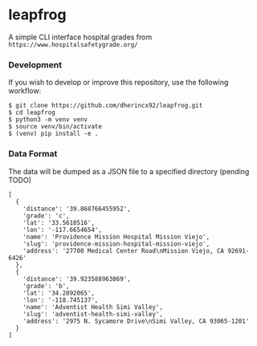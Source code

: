 # leapfrog
A simple CLI interface hospital grades from `https://www.hospitalsafetygrade.org/`

### Development

If you wish to develop or improve this repository, use the following workflow:

```
$ git clone https://github.com/dherincx92/leapfrog.git
$ cd leapfrog
$ python3 -m venv venv
$ source venv/bin/activate
$ (venv) pip install -e .
```


### Data Format

The data will be dumped as a JSON file to a specified directory (pending TODO)

```
[
  {
    'distance': '39.868766455952',
    'grade': 'c',
    'lat': '33.5610516',
    'lon': '-117.6654654',
    'name': 'Providence Mission Hospital Mission Viejo',
    'slug': 'providence-mission-hospital-mission-viejo',
    'address': '27700 Medical Center Road\nMission Viejo, CA 92691-6426'
  },
  {
    'distance': '39.923588963069',
    'grade': 'b',
    'lat': '34.2892065',
    'lon': '-118.745137',
    'name': 'Adventist Health Simi Valley',
    'slug': 'adventist-health-simi-valley',
    'address': '2975 N. Sycamore Drive\nSimi Valley, CA 93065-1201'
  }
]
```
